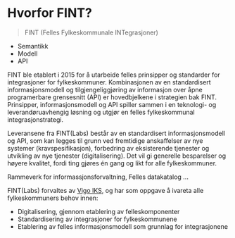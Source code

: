 # Hvorfor FINT?

>FINT (Felles  Fylkeskommunale INTegrasjoner)

* Semantikk
* Modell
* API

FINT ble etablert i 2015 for å utarbeide felles prinsipper og standarder for integrasjoner for fylkeskommuner. Kombinasjonen av en standardisert informasjonsmodell og tilgjengeliggjøring av informasjon over åpne programerbare grensesnitt (API) er hovedbjelkene i strategien bak FINT. Prinsipper, informasjonsmodell og API spiller sammen i en teknologi- og leverandøruavhengig løsning og utgjør en felles fylkeskommunal integrasjonstrategi.

Leveransene fra FINT(Labs) består av en standardisert informasjonsmodell og API, som kan legges til grunn ved fremtidige anskaffelser av nye systemer (kravspesifikasjon), forbedring av eksisterende tjenester og utvikling av nye tjenester (digitalisering). Det vil gi generelle besparelser og høyere kvalitet, fordi ting gjøres én gang og likt for alle fylkeskommuner.

Rammeverk for informassjonsforvaltning, Felles datakatalog ...

FINT(Labs) forvaltes av [Vigo IKS](https://www.vigoiks.no), og har som oppgave å ivareta alle fylkeskommuners behov innen:

* Digitalisering, gjennom etablering av felleskomponenter
* Standardisering av integrasjoner for fylkeskommunene
* Etablering av felles informasjonsmodell som grunnlag for integrasjonene





